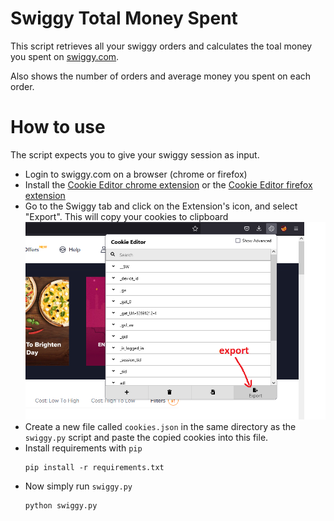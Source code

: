 # Swiggy Total Money Spent

This script retrieves all your swiggy orders and calculates the toal money you spent on [swiggy.com](https://www.swiggy.com).

Also shows the number of orders and average money you spent on each order.

# How to use
The script expects you to give your swiggy session as input.
- Login to swiggy.com on a browser (chrome or firefox)
- Install the [Cookie Editor chrome extension](https://chrome.google.com/webstore/detail/cookie-editor/hlkenndednhfkekhgcdicdfddnkalmdm?hl=en) or the [Cookie Editor firefox extension](https://addons.mozilla.org/en-US/firefox/addon/cookie-editor/)
- Go to the Swiggy tab and click on the Extension's icon, and select "Export". This will copy your cookies to clipboard
![Cookie Editor Extension](assets/screenshot.png "Text to show on mouseover")
- Create a new file called `cookies.json` in the same directory as the `swiggy.py` script and paste the copied cookies into this file.
- Install requirements with `pip`
  ```
  pip install -r requirements.txt
  ```
- Now simply run `swiggy.py`
  ```
  python swiggy.py
  ```
